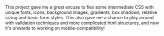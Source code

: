 This project gave me a great excuse to flex some intermediate CSS with unique fonts, icons, background images, gradients, box shadows, relative sizing and basic form styles. This also gave me a chance to play around with validation techniques and more complicated html structures, and now it's onwards to working on mobile-compatibility!